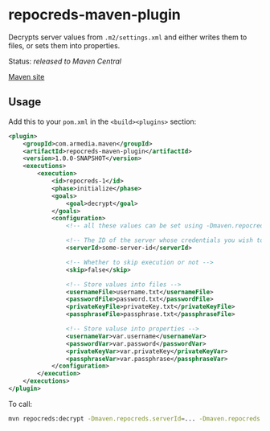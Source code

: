 repocreds-maven-plugin
=====================

Decrypts server values from `.m2/settings.xml` and either writes them to files, or sets them into properties.

Status: *released to Maven Central*

[Maven site](http://davidmoten.github.io/decrypt-maven-plugin/index.html)

Usage
------------

Add this to your `pom.xml` in the `<build><plugins>` section:

```xml
<plugin>
    <groupId>com.armedia.maven</groupId>
    <artifactId>repocreds-maven-plugin</artifactId>
    <version>1.0.0-SNAPSHOT</version>
    <executions>
        <execution>
            <id>repocreds-1</id>
            <phase>initialize</phase>
            <goals>
                <goal>decrypt</goal>
            </goals>
            <configuration>
                <!-- all these values can be set using -Dmaven.repocreds.<valueName> -->

                <!-- The ID of the server whose credentials you wish to decrypt -->
                <serverId>some-server-id</serverId>

                <!-- Whether to skip execution or not -->
                <skip>false</skip>

                <!-- Store values into files -->
                <usernameFile>username.txt</usernameFile>
                <passwordFile>password.txt</passwordFile>
                <privateKeyFile>privateKey.txt</privateKeyFile>
                <passphraseFile>passphrase.txt</passphraseFile>

                <!-- Store valuse into properties -->
                <usernameVar>var.username</usernameVar>
                <passwordVar>var.password</passwordVar>
                <privateKeyVar>var.privateKey</privateKeyVar>
                <passphraseVar>var.passphrase</passphraseVar>
            </configuration>
        </execution>
    </executions>
</plugin>
```

To call:

```bash
mvn repocreds:decrypt -Dmaven.repocreds.serverId=... -Dmaven.repocreds.usernameFile=username.txt ...
```
